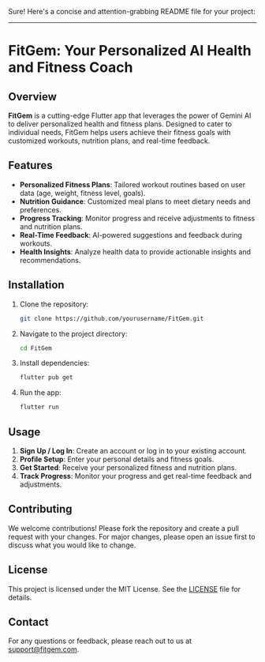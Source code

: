 Sure! Here's a concise and attention-grabbing README file for your project:

---

# FitGem: Your Personalized AI Health and Fitness Coach

## Overview

**FitGem** is a cutting-edge Flutter app that leverages the power of Gemini AI to deliver personalized health and fitness plans. Designed to cater to individual needs, FitGem helps users achieve their fitness goals with customized workouts, nutrition plans, and real-time feedback.

## Features

- **Personalized Fitness Plans**: Tailored workout routines based on user data (age, weight, fitness level, goals).
- **Nutrition Guidance**: Customized meal plans to meet dietary needs and preferences.
- **Progress Tracking**: Monitor progress and receive adjustments to fitness and nutrition plans.
- **Real-Time Feedback**: AI-powered suggestions and feedback during workouts.
- **Health Insights**: Analyze health data to provide actionable insights and recommendations.

## Installation

1. Clone the repository:
    ```bash
    git clone https://github.com/yourusername/FitGem.git
    ```
2. Navigate to the project directory:
    ```bash
    cd FitGem
    ```
3. Install dependencies:
    ```bash
    flutter pub get
    ```
4. Run the app:
    ```bash
    flutter run
    ```

## Usage

1. **Sign Up / Log In**: Create an account or log in to your existing account.
2. **Profile Setup**: Enter your personal details and fitness goals.
3. **Get Started**: Receive your personalized fitness and nutrition plans.
4. **Track Progress**: Monitor your progress and get real-time feedback and adjustments.

## Contributing

We welcome contributions! Please fork the repository and create a pull request with your changes. For major changes, please open an issue first to discuss what you would like to change.

## License

This project is licensed under the MIT License. See the [LICENSE](LICENSE) file for details.

## Contact

For any questions or feedback, please reach out to us at support@fitgem.com.
